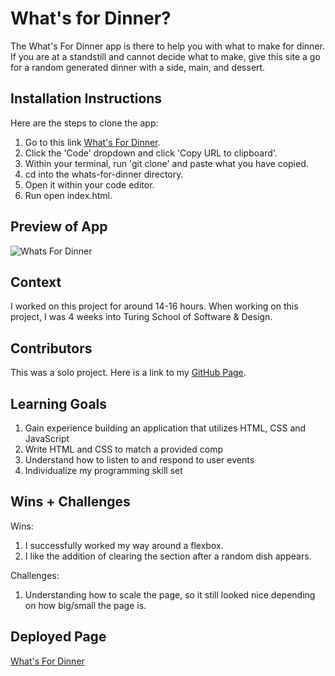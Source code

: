 # What's for Dinner? 

The What's For Dinner app is there to help you with what to make for dinner. If you are at a standstill and cannot decide what to make, give this site a go for a random generated dinner with a side, main, and dessert.

## Installation Instructions

Here are the steps to clone the app:
1. Go to this link [What's For Dinner](https://github.com/corysanders3/whats-for-dinner).
2. Click the 'Code' dropdown and click 'Copy URL to clipboard'.
3. Within your terminal, run 'git clone' and paste what you have copied.
4. cd into the whats-for-dinner directory.
5. Open it within your code editor.
6. Run open index.html.

## Preview of App

![Whats For Dinner](https://github.com/corysanders3/whats-for-dinner/assets/41808895/2c53d9f4-e916-4b96-9d3d-55ad21eee1a3)

## Context

I worked on this project for around 14-16 hours. When working on this project, I was 4 weeks into Turing School of Software & Design.

## Contributors

This was a solo project. Here is a link to my [GitHub Page](https://github.com/corysanders3).

## Learning Goals

1. Gain experience building an application that utilizes HTML, CSS and JavaScript
2. Write HTML and CSS to match a provided comp
3. Understand how to listen to and respond to user events
4. Individualize my programming skill set

## Wins + Challenges

Wins:
1. I successfully worked my way around a flexbox.
2. I like the addition of clearing the section after a random dish appears.

Challenges:
1. Understanding how to scale the page, so it still looked nice depending on how big/small the page is.

## Deployed Page

[What's For Dinner](https://corysanders3.github.io/whats-for-dinner/)
